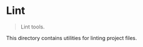 # Lint

> Lint tools.

<!-- Section to include introductory text. Make sure to keep an empty line after the intro `section` element and another before the `/section` close. -->

<section class="intro">

This directory contains utilities for linting project files.

</section>

<!-- /.intro -->

<!-- Section for all links. Make sure to keep an empty line after the `section` element and another before the `/section` close. -->

<section class="links">

</section>

<!-- /.links -->
